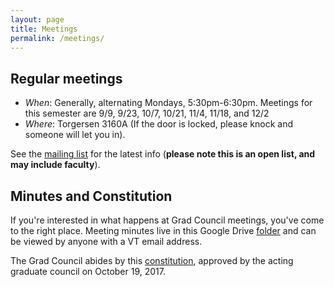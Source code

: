 ```yaml
---
layout: page
title: Meetings
permalink: /meetings/
---
```


## Regular meetings
* *When*: Generally, alternating Mondays, 5:30pm-6:30pm. Meetings for this semester are 9/9, 9/23, 10/7, 10/21, 11/4, 11/18, and 12/2
* *Where*: Torgersen 3160A (If the door is locked, please knock and someone will let you in).

See the [mailing list](https://groups.google.com/a/vt.edu/forum/#!forum/csgc-g) for the latest info (**please note this is an open list, and may include faculty**).

## Minutes and Constitution
If you're interested in what happens at Grad Council meetings, you've come to the right place.
Meeting minutes live in this Google Drive [folder](https://drive.google.com/drive/folders/0B0b9Zb_kmZenbG1VTnhadTNHVDg?usp=sharing) and can be viewed by anyone with a VT email address.

The Grad Council abides by this [constitution](https://docs.google.com/a/vt.edu/document/d/1YrcqQCxML7jFIrtPRbh80wkqDbkA-7syDoGd6AdtGpQ/edit?usp=sharing), approved by the acting graduate council on October 19, 2017.
